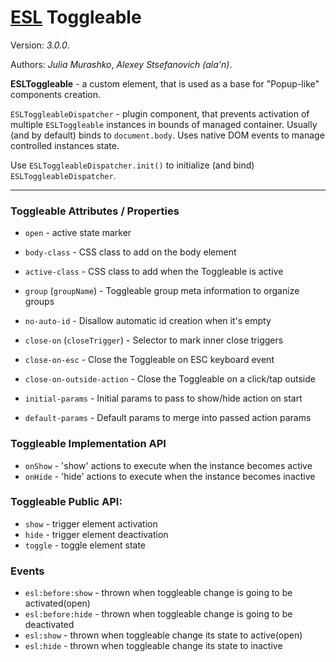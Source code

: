 # [ESL](https://esl-ui.com/) Toggleable

Version: *3.0.0*.

Authors: *Julia Murashko*, *Alexey Stsefanovich (ala'n)*.

<a name="intro"></a>

**ESLToggleable** - a custom element, that is used as a base for "Popup-like" components creation.

`ESLToggleableDispatcher` - plugin component, that prevents activation of multiple `ESLToggleable` instances in bounds of managed container.
Usually (and by default) binds to `document.body`. Uses native DOM events to manage controlled instances state.

Use `ESLToggleableDispatcher.init()` to initialize (and bind) `ESLToggleableDispatcher`.

---

### Toggleable Attributes / Properties
 - `open` - active state marker

 - `body-class` - CSS class to add on the body element
 - `active-class` - CSS class to add when the Toggleable is active
 - `group` (`groupName`) - Toggleable group meta information to organize groups
 - `no-auto-id` - Disallow automatic id creation when it's empty
 - `close-on` (`closeTrigger`) - Selector to mark inner close triggers
 - `close-on-esc` - Close the Toggleable on ESC keyboard event
 - `close-on-outside-action` - Close the Toggleable on a click/tap outside

 - `initial-params` - Initial params to pass to show/hide action on start
 - `default-params` - Default params to merge into passed action params

### Toggleable Implementation API
 - `onShow` - 'show' actions to execute when the instance becomes active
 - `onHide` - 'hide' actions to execute when the instance becomes inactive
 
### Toggleable Public API:
 - `show` - trigger element activation
 - `hide` - trigger element deactivation
 - `toggle` - toggle element state

### Events
- `esl:before:show` - thrown when toggleable change is going to be activated(open)
- `esl:before:hide` - thrown when toggleable change is going to be deactivated
- `esl:show` - thrown when toggleable change its state to active(open)
- `esl:hide` - thrown when toggleable change its state to inactive
